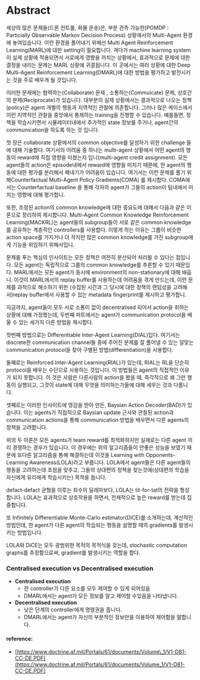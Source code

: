 # Abstract

 세상의 많은 문제들\(드론 컨트롤, 화물 운송\)은,  부분 관측 가능한\(POMDP : Particially Observable Markov Decision Process\) 상황에서의 Multi-Agent 환경에 놓여있습니다. 이런 환경을 풀어내기 위해선 Multi Agent Reinforcement Learning\(MARL\)에 대한 setting이 필요합니다. 게다가 machine learning system이 실제 상황에 적용되면서 서로에게 영향을 끼치는 상황에서, 효과적으로 문제에 대한 결정을 내리는 문제는 MARL 상황에 귀결됩니다. 이 곳에서는 여러 상황에 대한 Deep Multi-Agent Reinforcement Learning\(DMARL\)에 대한 방법을 평가하고 발전시키는 것을 주로 배우게 될 것입니다.

 이러한 문제에는 협력하는\(Collaborate\) 문제 , 소통하는\(Commuicate\) 문제, 상호간의 문제\(Reciprocate\)가 있습니다. 대부분의 실제 상황에서는 결과적으로 나오는 정책\(policy\)은 agent 개별의 행동과 지역적인 관찰에 의존합니다. 그러나 많은 케이스에서 이런 지역적인 관찰을 중앙에서 통제하는 training을 진행할 수 있습니다. 예를들면, 정책을 학습시키면서 시뮬레이터내에서 추가적인 state 정보를 주거나, agent간의 communication을 하도록 하는 것 입니다.

 첫 장은 collaborate 상황에서의 common objective를 달성하기 위한 challenge 들에 대해 기술합다. 여기서의 어려움 중 하나는 multi-agent 상황에서 어떤 agent의 행동이 reward에 직접 영향을 미쳤는지 입니\(multi-agent credit assignment\). 모든 agent들의 action은 episode내에서 reward에 영향을 미치기 때문에, 한 agent의 행동에 대한 평가를 분리해서 해내기가 어려움이 있습니다. 여기서는 이런 문제를 풀기 위해Counterfactual Multi-Agent Policy Gradients\(COMA\) 를 제시합다. COMA에서는 Counterfactual baseline 을 통해 각자의 agent가 그들의 action이 팀내에서 미치는 영향에 대해 평가합니. 

 또한, 조정된 action의 common knowledge에 대한 중요도에 대해서 다음과 같은 이론으로 정리하여 제시합니다. Multi-Agent Common Knowledge Reinforcement Learning\(MACKRL\)는 agent들의 subgroup들이 서로 같은 common knowledge를 공유하는 계층적인 controllers를 사용합다. 이렇게 하는 이유는 그룹이 비슷한 action space를 가지거나 더 작지만 많은 common knowledge를 가진 subgroup에게  기능을 위임하기 위해서입니.

 문제를 푸는 핵심의 인사이트는 모든 정책은 여전히 분산되어 처리될 수 있다는 점입니다. 모든 agent는 독립적으로 그룹의 common knowledge를 추론할 수 있기 때문입다. MARL에서는 모든 agent가 동시에 environment의 non-stationary에 대해 배웁니. 이것이 MARL에서의 replay buffer를 사용하는데 어려움을 겪게 만드는데, 이런 문제를 과적으로 해소하기 위한 \(수집된 시간과 그 당시에 대한 정책의 랜덤성을 고려해서\)replay buffer에서 사용할 수 있는 metadata fingerprint를 제시하고 평가합니.

지금까지, agent들이 모두 서로 소통이 없이 decentralised 되어서 action을 취하는 상황에 대해 가정했는데, 두번째 파트에서는 agent가  communication protocol을 배울 수 있는 세가지 다른 방법을 제시합다.

첫번째 방법으로는 Differentiable Inter-Agent Learning\(DIAL\)입다. 여기서는 discrete한 communication channel들 중에 주어진 문제를 잘 풀어낼 수 있는 알맞는 communication protocol을 찾아 구별된 방법\(differentiation\)을 사용합다.

둘째로는 Reinforced Inter-Agent Learning\(RIAL\)가 있는데, RIAL는 RL을 단순히 protocol을 배우는 수단으로 사용하는 것입니다. 이 방법들은 agent의 직접적인 이유가 되지 못합니다. 이 것은 사람은 다른사람의 action을 봤을 때, 즉각적으로 왜 그런 행동이 실행되고, 그것이 state에 대해 무엇을 의미하는가들에 대해 세우는 것과 다릅니다.

 셋째로는 이러한 인사이트에 영감을 받아 만든, Baysian Action Decoder\(BAD\)가 있습니다. 이는 agents가 직접적으로 Baysian update 근사와 관찰된 action과 communication actions을 통해 communication 방법을 배우면서 다른 agents의 정책을 고려합니다.

위의 두 이론은 모든 agents가 team reward를 최적화하지만 실제로는 다른 agent 끼리 경쟁하는 경우가 있습니다. 이 경우에는 위의 알고리즘들이 안좋은 성능을 보였기 때문에 또다른 알고리즘을 통해 해결하는데 이것을 Learning with Opponents-Learning Awareness\(LOLA\)라고 부릅니다. LOLA에서 agent들은 다른 agent들의 행동을 고려하는데 초점을 맞추고, 그들의 상대편의 정책을 찾는것에\(상대편의 학습을 자신에게 유리에게 학습시키는\) 목적을 둡니다.

defact-defact 균형을 이루는 죄수의 딜레마보다, LOLA는 tit-for-tat의 전략을 형성합니다. LOLA는 효과적으로 상호작용을 하면서, 전체적으로 높은 reward를 받는데 집중합니다.

또 Infinitely Differentiable Monte-Carlo estimator\(DiCE\)를 소개하는데, 계산적인 방법인데, 한 agent가 다른 agent의 학습되는 행동을 설명할 때의 gradients를 발생시키는 방법입니다.

LOLA와 DiCE는 모두 광범위한 목적의 목적식을 갖는데, stochastic computation graphs를 추정함으로써, gradient를 발생시키는 역할을 합다.













### Centralised execution vs Decentralised execution

* **Centralised execution**
  * 한 controller가 다른 요소를 모두 제어할 수 있게 되어있음
  * DMARL에서는 agent가 모든 정보를 알고 제어할 수있음을 나타냅니다.
* **Decentralised execution**
  * 낮은 단계의 controller에게 명령권을 줍니다.  
  * DMARL에서는 agent가 자신의 부분적인 정보만을 이용하여 제어함을 말합니다. 

#### 

#### reference:

* [https://www.doctrine.af.mil/Portals/61/documents/Volume\_1/V1-D81-CC-DE.PDF](https://www.doctrine.af.mil/Portals/61/documents/Volume_1/V1-D81-CC-DE.PDF)



